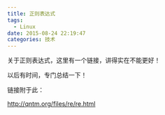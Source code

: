 ```yaml
---
title: 正则表达式
tags:
  - Linux
date: 2015-08-24 22:19:47
categories: 技术
---
```


关于正则表达式，这里有一个链接，讲得实在不能更好！

以后有时间，专门总结一下！

链接附于此：

http://qntm.org/files/re/re.html